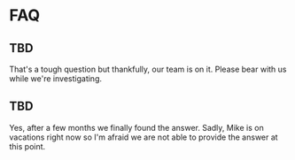 # FAQ

## TBD

That's a tough question but thankfully, our team is on it. Please bear with us while we're investigating.

## TBD

Yes, after a few months we finally found the answer. Sadly, Mike is on vacations right now so I'm afraid we are not able to provide the answer at this point.



